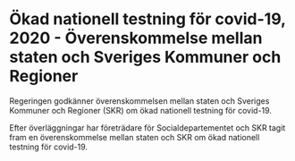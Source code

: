 # Ökad nationell testning för covid-19, 2020 - Överenskommelse mellan staten och Sveriges Kommuner och Regioner

Regeringen godkänner överenskommelsen mellan staten och Sveriges Kommuner och Regioner (SKR) om ökad nationell testning för covid\-19\.


Efter överläggningar har företrädare för Socialdepartementet och SKR tagit fram en överenskommelse mellan staten och SKR om ökad nationell testning för covid\-19\.
